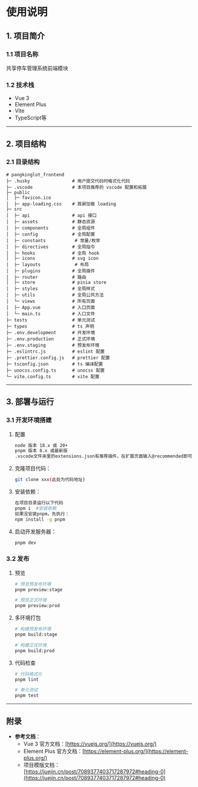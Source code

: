 # **使用说明**

## **1. 项目简介**
### 1.1 项目名称
共享停车管理系统前端模块

### 1.2 技术栈
- Vue 3
- Element Plus
- Vite
- TypeScript等

---

## **2. 项目结构**
### 2.1 目录结构
```plaintext
# pangkinglot_frontend
├─ .husky                # 用户提交代码时格式化代码
├─ .vscode               # 本项目推荐的 vscode 配置和拓展
├─ public
│  ├─ favicon.ico
│  ├─ app-loading.css    # 首屏加载 loading
├─ src
│  ├─ api                # api 接口
│  ├─ assets             # 静态资源
│  ├─ components         # 全局组件
│  ├─ config             # 全局配置
│  ├─ constants           # 常量/枚举
│  ├─ directives         # 全局指令
│  ├─ hooks              # 全局 hook
│  ├─ icons              # svg icon
│  ├─ layouts             # 布局
│  ├─ plugins            # 全局插件
│  ├─ router             # 路由
│  ├─ store              # pinia store
│  ├─ styles             # 全局样式
│  ├─ utils              # 全局公共方法
│  └─ views              # 所有页面
│  ├─ App.vue            # 入口页面
│  └─ main.ts            # 入口文件
├─ tests                 # 单元测试
├─ types                 # ts 声明
├─ .env.development      # 开发环境
├─ .env.production       # 正式环境
├─ .env.staging          # 预发布环境
├─ .eslintrc.js          # eslint 配置
├─ .prettier.config.js   # prettier 配置
├─ tsconfig.json         # ts 编译配置
├─ unocss.config.ts      # unocss 配置
└─ vite.config.ts        # vite 配置
```

---

## **3. 部署与运行**
### 3.1 开发环境搭建
1. 配置
   ```bash
   node 版本 18.x 或 20+
   pnpm 版本 8.x 或最新版
   .vscode文件夹里的extensions.json有推荐插件，在扩展页面输入@recommended即可进行下载
   ```


2. 克隆项目代码：
   ```bash
   git clone xxx(此处为代码地址)
   ```

3. 安装依赖：
   ```bash
   在项目目录运行以下代码
   pnpm i  #安装依赖
   如果没安装pnpm，先执行：
   npm install -g pnpm
   ```

4. 启动开发服务器：
   ```bash
   pnpm dev
   ```

### 3.2 发布
1. 预览
   ```bash
   # 预览预发布环境
   pnpm preview:stage

   # 预览正式环境
   pnpm preview:prod
   ```

2. 多环境打包
   ```bash
   # 构建预发布环境
   pnpm build:stage

   # 构建正式环境
   pnpm build:prod
   ```

3. 代码检查
   ```bash
   # 代码格式化
   pnpm lint

   # 单元测试
   pnpm test
   ```

---

## **附录**

- **参考文档**：
  - Vue 3 官方文档：[https://vuejs.org/](https://vuejs.org/)
  - Element Plus 官方文档：[https://element-plus.org/](https://element-plus.org/)
  - 项目模版文档：[https://juejin.cn/post/7089377403717287972#heading-0](https://juejin.cn/post/7089377403717287972#heading-0)

